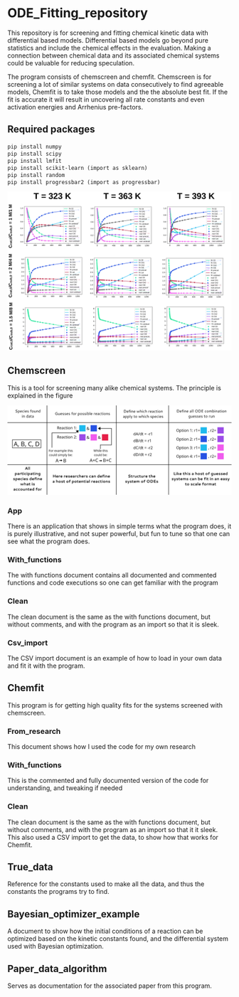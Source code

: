 # ODE_Fitting_repository
This repository is for screening and fitting chemical kinetic data with differential based models. Differential based models go beyond pure statistics and include the chemical effects in the evaluation. Making a connection between chemical data and its associated chemical systems could be valuable for reducing speculation.

The program consists of chemscreen and chemfit. Chemscreen is for screening a lot of similar systems on data consecutively to find agreeable models, Chemfit is to take those models and the the absolute best fit. If the fit is accurate it will result in uncovering all rate constants and even activation energies and Arrhenius pre-factors.

## Required packages
``` 
pip install numpy
pip install scipy
pip install lmfit
pip install scikit-learn (import as sklearn)
pip install random
pip install progressbar2 (import as progressbar)
```

![Parallel fitting image](Figures/parallel_fit_compound_figure.svg "Fitting image")

## Chemscreen
This is a tool for screening many alike chemical systems. The principle is explained in the figure

![Basic structure image](Figures/for_users_alg_struct.png "Basic structure image")

### App
There is an application that shows in simple terms what the program does, it is purely illustrative, and not super powerful, but fun to tune so that one can see what the program does.

### With_functions
The with functions document contains all documented and commented functions and code executions so one can get familiar with the program

### Clean
The clean document is the same as the with functions document, but without comments, and with the program as an import so that it is sleek.

### Csv_import
The CSV import document is an example of how to load in your own data and fit it with the program.

## Chemfit
This program is for getting high quality fits for the systems screened with chemscreen.

### From_research
This document shows how I used the code for my own research

### With_functions
This is the commented and fully documented version of the code for understanding, and tweaking if needed

### Clean
The clean document is the same as the with functions document, but without comments, and with the program as an import so that it it sleek. This also used a CSV import to get the data, to show how that works for Chemfit.

## True_data
Reference for the constants used to make all the data, and thus the constants the programs try to find.

## Bayesian_optimizer_example
A document to show how the initial conditions of a reaction can be optimized based on the kinetic constants found, and the differential system used
with Bayesian optimization.
## Paper_data_algorithm
Serves as documentation for the associated paper from this program.
